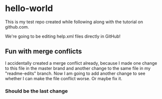 # hello-world
This is my test repo created while following along with the tutorial on github.com. 

We're going to be editing help.xml files directly in GitHub! 

## Fun with merge conflicts
I accidentally created a merge conflict already, because I made one change to this file in the master brand and another change to the same file in my "readme-edits" branch. Now I am going to add another change to see whether I can make the file conflict worse. Or maybe fix it. 


### Should be the last change
